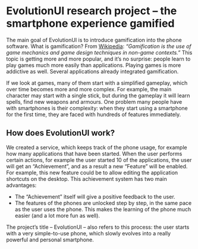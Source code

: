 EvolutionUI research project – the smartphone experience gamified
===========

The main goal of EvolutionUI is to introduce gamification into the phone software. What is gamification? From [ Wikipedia](http://en.wikipedia.org/wiki/Gamification): *“Gamification is the use of game mechanics and game design techniques in non-game contexts.”* This topic is getting more and more popular, and it’s no surprise: people learn to play games much more easily than applications. Playing games is more addictive as well. Several applications already integrated gamification.

If we look at games, many of them start with a simplified gameplay, which over time becomes more and more complex. For example, the main character may start with a single stick, but during the gameplay it will learn spells, find new weapons and armours. One problem many people have with smartphones is their complexity: when they start using a smartphone for the first time, they are faced with hundreds of features immediately.

How does EvolutionUI work?
--------------------------

We created a service, which keeps track of the phone usage, for example how many applications that have been started. When the user performs certain actions, for example  the user started 10 of the applications, the user will get an “Achievement”, and as a result a new “Feature” will be enabled. For example, this new feature could be to allow editing the application shortcuts on the desktop. This achievement system has two main advantages:

- The “Achievement” itself will give a positive feedback to the user.
- The features of the phones are unlocked step by step, in the same pace as the user uses the phone. This makes the learning of the phone much easier (and a lot more fun as well).

The project’s title – EvolutionUI – also refers to this process: the user starts with a very simple-to-use phone, which slowly evolves into a really powerful and personal smartphone.

